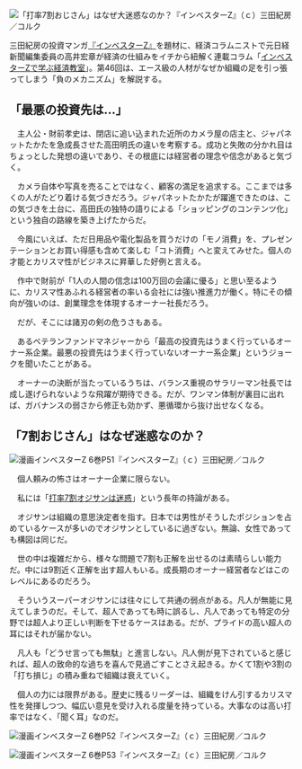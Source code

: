 ![「打率7割おじさん」はなぜ大迷惑なのか？](%E3%80%8C%E6%89%93%E7%8E%877%E5%89%B2%E3%81%8A%E3%81%98%E3%81%95%E3%82%93%E3%80%8D%E3%81%AF%E3%81%AA%E3%81%9C%E5%A4%A7%E8%BF%B7%E6%83%91%E3%81%AA%E3%81%AE%E3%81%8B%EF%BC%9F%20%20%E3%82%A4%E3%83%B3%E3%83%99%E3%82%B9%E3%82%BF%E3%83%BCZ%E3%81%A7%E5%AD%A6%E3%81%B6%E7%B5%8C%E6%B8%88%E6%95%99%E5%AE%A4%20%20%E3%83%80%E3%82%A4%E3%83%A4%E3%83%A2%E3%83%B3%E3%83%89%E3%83%BB%E3%82%AA%E3%83%B3%E3%83%A9%E3%82%A4%E3%83%B3/img_dce22f1e8b73c28193e7c9fd6c0a2dad38347.jpg)『インベスターZ』（ｃ）三田紀房／コルク

三田紀房の投資マンガ[『インベスターZ』](https://www.amazon.co.jp/dp/B07CK2N4TC)を題材に、経済コラムニストで元日経新聞編集委員の高井宏章が経済の仕組みをイチから紐解く連載コラム「[インベスターZで学ぶ経済教室](https://diamond.jp/category/s-investorz)」。第46回は、エース級の人材がなぜか組織の足を引っ張ってしまう「負のメカニズム」を解説する。

## 「最悪の投資先は…」

　主人公・財前孝史は、閉店に追い込まれた近所のカメラ屋の店主と、ジャパネットたかたを急成長させた高田明氏の違いを考察する。成功と失敗の分かれ目はちょっとした発想の違いであり、その根底には経営者の理念や信念があると気づく。

　カメラ自体や写真を売ることではなく、顧客の満足を追求する。ここまでは多くの人がたどり着ける気づきだろう。ジャパネットたかたが躍進できたのは、この気づきを土台に、高田氏の独特の語りによる「ショッピングのコンテンツ化」という独自の路線を築き上げたからだ。

　今風にいえば、ただ日用品や電化製品を買うだけの「モノ消費」を、プレゼンテーションとお買い得感も含めて楽しむ「コト消費」へと変えてみせた。個人の才能とカリスマ性がビジネスに昇華した好例と言える。

　作中で財前が「1人の人間の信念は100万回の会議に優る」と思い至るように、カリスマ性あふれる経営者の率いる会社には強い推進力が働く。特にその傾向が強いのは、創業理念を体現するオーナー社長だろう。

　だが、そこには諸刃の剣の危うさもある。

　あるベテランファンドマネジャーから「最高の投資先はうまく行っているオーナー系企業。最悪の投資先はうまく行っていないオーナー系企業」というジョークを聞いたことがある。

　オーナーの決断が当たっているうちは、バランス重視のサラリーマン社長では成し遂げられないような飛躍が期待できる。だが、ワンマン体制が裏目に出れば、ガバナンスの弱さから修正も効かず、悪循環から抜け出せなくなる。

## 「7割おじさん」はなぜ迷惑なのか？

![漫画インベスターZ 6巻P51](%E3%80%8C%E6%89%93%E7%8E%877%E5%89%B2%E3%81%8A%E3%81%98%E3%81%95%E3%82%93%E3%80%8D%E3%81%AF%E3%81%AA%E3%81%9C%E5%A4%A7%E8%BF%B7%E6%83%91%E3%81%AA%E3%81%AE%E3%81%8B%EF%BC%9F%20%20%E3%82%A4%E3%83%B3%E3%83%99%E3%82%B9%E3%82%BF%E3%83%BCZ%E3%81%A7%E5%AD%A6%E3%81%B6%E7%B5%8C%E6%B8%88%E6%95%99%E5%AE%A4%20%20%E3%83%80%E3%82%A4%E3%83%A4%E3%83%A2%E3%83%B3%E3%83%89%E3%83%BB%E3%82%AA%E3%83%B3%E3%83%A9%E3%82%A4%E3%83%B3/img_c215656b6e1dc44fccf3f63e62371b73438159.jpg)『インベスターZ』（ｃ）三田紀房／コルク

　個人頼みの怖さはオーナー企業に限らない。

　私には「[打率7割オジサンは迷惑](https://note.com/hirotakai/n/nb502636554ba)」という長年の持論がある。

　オジサンは組織の意思決定者を指す。日本では男性がそうしたポジションを占めているケースが多いのでオジサンとしているに過ぎない。無論、女性であっても構図は同じだ。

　世の中は複雑だから、様々な問題で7割も正解を出せるのは素晴らしい能力だ。中には9割近く正解を出す超人もいる。成長期のオーナー経営者などはこのレベルにあるのだろう。

　そういうスーパーオジサンには往々にして共通の弱点がある。凡人が無能に見えてしまうのだ。そして、超人であっても時に誤るし、凡人であっても特定の分野では超人より正しい判断を下せるケースはある。だが、プライドの高い超人の耳にはそれが届かない。

　凡人も「どうせ言っても無駄」と進言しない。凡人側が見下されていると感じれば、超人の致命的な過ちを喜んで見過ごすことさえ起きる。かくて1割や3割の「打ち損じ」の積み重ねで組織は衰えていく。

　個人の力には限界がある。歴史に残るリーダーは、組織をけん引するカリスマ性を発揮しつつ、幅広い意見を受け入れる度量を持っている。大事なのは高い打率ではなく、「聞く耳」なのだ。

![漫画インベスターZ 6巻P52](%E3%80%8C%E6%89%93%E7%8E%877%E5%89%B2%E3%81%8A%E3%81%98%E3%81%95%E3%82%93%E3%80%8D%E3%81%AF%E3%81%AA%E3%81%9C%E5%A4%A7%E8%BF%B7%E6%83%91%E3%81%AA%E3%81%AE%E3%81%8B%EF%BC%9F%20%20%E3%82%A4%E3%83%B3%E3%83%99%E3%82%B9%E3%82%BF%E3%83%BCZ%E3%81%A7%E5%AD%A6%E3%81%B6%E7%B5%8C%E6%B8%88%E6%95%99%E5%AE%A4%20%20%E3%83%80%E3%82%A4%E3%83%A4%E3%83%A2%E3%83%B3%E3%83%89%E3%83%BB%E3%82%AA%E3%83%B3%E3%83%A9%E3%82%A4%E3%83%B3/img_fbf336b462679a579bba08de7e7b68fe384868.jpg)『インベスターZ』（ｃ）三田紀房／コルク

![漫画インベスターZ 6巻P53](%E3%80%8C%E6%89%93%E7%8E%877%E5%89%B2%E3%81%8A%E3%81%98%E3%81%95%E3%82%93%E3%80%8D%E3%81%AF%E3%81%AA%E3%81%9C%E5%A4%A7%E8%BF%B7%E6%83%91%E3%81%AA%E3%81%AE%E3%81%8B%EF%BC%9F%20%20%E3%82%A4%E3%83%B3%E3%83%99%E3%82%B9%E3%82%BF%E3%83%BCZ%E3%81%A7%E5%AD%A6%E3%81%B6%E7%B5%8C%E6%B8%88%E6%95%99%E5%AE%A4%20%20%E3%83%80%E3%82%A4%E3%83%A4%E3%83%A2%E3%83%B3%E3%83%89%E3%83%BB%E3%82%AA%E3%83%B3%E3%83%A9%E3%82%A4%E3%83%B3/img_3322ed7385a219c18ae4ce86de8afdf1466521.jpg)『インベスターZ』（ｃ）三田紀房／コルク